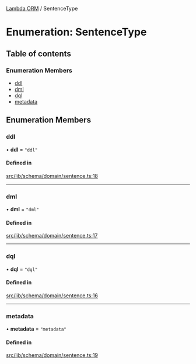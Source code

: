 [Lambda ORM](../README.md) / SentenceType

# Enumeration: SentenceType

## Table of contents

### Enumeration Members

- [ddl](SentenceType.md#ddl)
- [dml](SentenceType.md#dml)
- [dql](SentenceType.md#dql)
- [metadata](SentenceType.md#metadata)

## Enumeration Members

### ddl

• **ddl** = ``"ddl"``

#### Defined in

[src/lib/schema/domain/sentence.ts:18](https://github.com/lambda-orm/lambdaorm-base/blob/f0d71aa10e836415abad81a08fda57f8dc5c26a5/src/lib/schema/domain/sentence.ts#L18)

___

### dml

• **dml** = ``"dml"``

#### Defined in

[src/lib/schema/domain/sentence.ts:17](https://github.com/lambda-orm/lambdaorm-base/blob/f0d71aa10e836415abad81a08fda57f8dc5c26a5/src/lib/schema/domain/sentence.ts#L17)

___

### dql

• **dql** = ``"dql"``

#### Defined in

[src/lib/schema/domain/sentence.ts:16](https://github.com/lambda-orm/lambdaorm-base/blob/f0d71aa10e836415abad81a08fda57f8dc5c26a5/src/lib/schema/domain/sentence.ts#L16)

___

### metadata

• **metadata** = ``"metadata"``

#### Defined in

[src/lib/schema/domain/sentence.ts:19](https://github.com/lambda-orm/lambdaorm-base/blob/f0d71aa10e836415abad81a08fda57f8dc5c26a5/src/lib/schema/domain/sentence.ts#L19)
